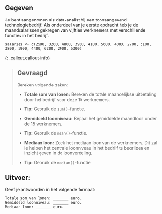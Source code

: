 ## Gegeven

Je bent aangenomen als data-analist bij een toonaangevend technologiebedrijf. Als onderdeel van je eerste opdracht heb je de maandsalarissen gekregen van vijftien werknemers met verschillende functies in het bedrijf.


```
salaries <- c(2500, 3200, 4800, 3900, 4100, 5600, 4000, 2700, 5100, 3800, 5900, 4400, 6200, 2900, 5300)
```

{: .callout.callout-info}
>## Gevraagd
>Bereken volgende zaken: 
>
>* **Totale som van lonen:** Bereken de totale maandelijkse uitbetaling door het bedrijf voor deze 15 werknemers.
>* **Tip:** Gebruik de `sum()`-functie.
> 
>* **Gemiddeld loonniveau:** Bepaal het gemiddelde maandloon onder de 15 werknemers.
>* **Tip:** Gebruik de `mean()`-functie.
> 
>* **Mediaan loon:** Zoek het mediaan loon van de werknemers. Dit zal je helpen het centrale loonniveau in het bedrijf te begrijpen en inzicht geven in de loonverdeling.
>* **Tip:** Gebruik de `median()`-functie

## Uitvoer: 

Geef je antwoorden in het volgende formaat:
```
Totale som van lonen: _______ euro.
Gemiddeld loonniveau: _______ euro.
Mediaan loon: _______ euro.
```

